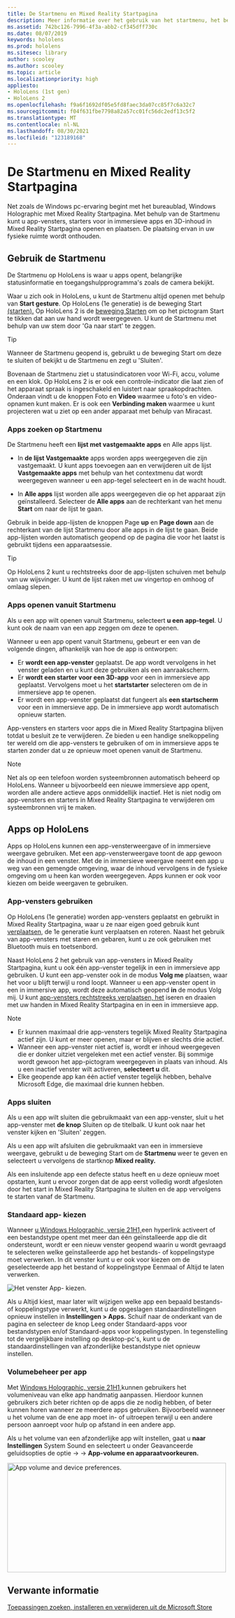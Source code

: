```yaml
---
title: De Startmenu en Mixed Reality Startpagina
description: Meer informatie over het gebruik van het startmenu, het beheren en openen van apps en het navigeren Mixed Reality Startpagina in HoloLens apparaten.
ms.assetid: 742bc126-7996-4f3a-abb2-cf345dff730c
ms.date: 08/07/2019
keywords: hololens
ms.prod: hololens
ms.sitesec: library
author: scooley
ms.author: scooley
ms.topic: article
ms.localizationpriority: high
appliesto:
- HoloLens (1st gen)
- HoloLens 2
ms.openlocfilehash: f9a6f1692df05e5fd8faec3da07cc85f7c6a32c7
ms.sourcegitcommit: f04f631fbe7798a82a57cc01fc56dc2edf13c5f2
ms.translationtype: MT
ms.contentlocale: nl-NL
ms.lasthandoff: 08/30/2021
ms.locfileid: "123189168"
---
```

# <a name="use-the-start-menu-and-mixed-reality-home"></a>De Startmenu en Mixed Reality Startpagina

Net zoals de Windows pc-ervaring begint met het bureaublad, Windows Holographic met Mixed Reality Startpagina.  Met behulp van de Startmenu kunt u app-vensters, starters voor in immersieve apps en 3D-inhoud in Mixed Reality Startpagina openen en plaatsen. De plaatsing ervan in uw fysieke ruimte wordt onthouden.

## <a name="use-the-start-menu"></a>Gebruik de Startmenu

De Startmenu op HoloLens is waar u apps opent, belangrijke statusinformatie en toegangshulpprogramma's zoals de camera bekijkt.

Waar u zich ook in HoloLens, u kunt de Startmenu altijd openen met behulp van **Start gesture**.  Op HoloLens (1e generatie) is de beweging Start [(starten).](https://support.microsoft.com/help/12644/hololens-use-gestures) Op HoloLens 2 is de [beweging Starten](hololens2-basic-usage.md#start-gesture) om op het pictogram Start te tikken dat aan uw hand wordt weergegeven.  U kunt de Startmenu met behulp van uw stem door 'Ga naar start' te zeggen.

> [!TIP]
> Wanneer de Startmenu geopend is, gebruikt u de beweging Start om deze te sluiten of bekijkt u de Startmenu en zegt u 'Sluiten'.

Bovenaan de Startmenu ziet u statusindicatoren voor Wi-Fi, accu, volume en een klok. Op HoloLens 2 is er ook een controle-indicator die laat zien of het apparaat spraak is ingeschakeld en luistert naar spraakopdrachten. Onderaan vindt u de  knoppen Foto en **Video** waarmee u foto's en video-opnamen kunt maken.  Er is ook een **Verbinding maken** waarmee u kunt projecteren wat u ziet op een ander apparaat met behulp van Miracast.

### <a name="find-apps-on-start-menu"></a>Apps zoeken op Startmenu

De Startmenu heeft een **lijst met vastgemaakte apps** en Alle apps lijst. 

- In **de lijst Vastgemaakte** apps worden apps weergegeven die zijn vastgemaakt. U kunt apps toevoegen aan en verwijderen uit de lijst **Vastgemaakte apps** met behulp van het contextmenu dat wordt weergegeven wanneer u een app-tegel selecteert en in de wacht houdt. 

- In **Alle apps** lijst worden alle apps weergegeven die op het apparaat zijn geïnstalleerd.  Selecteer de **Alle apps** aan de rechterkant van het menu **Start** om naar de lijst te gaan.

Gebruik in beide app-lijsten de knoppen Page **up** en **Page down** aan de rechterkant van de lijst Startmenu door alle apps in de lijst te gaan.  Beide app-lijsten worden automatisch geopend op de pagina die voor het laatst is gebruikt tijdens een apparaatsessie.

> [!TIP]
> Op HoloLens 2 kunt u rechtstreeks door de app-lijsten schuiven met behulp van uw wijsvinger. U kunt de lijst raken met uw vingertop en omhoog of omlaag slepen.

### <a name="open-apps-from-start-menu"></a>Apps openen vanuit Startmenu

Als u een app wilt openen vanuit Startmenu, selecteert **u een** **app-tegel**. U kunt ook de naam van een app zeggen om deze te openen.

Wanneer u een app opent vanuit Startmenu, gebeurt er een van de volgende dingen, afhankelijk van hoe de app is ontworpen:

- Er **wordt een app-venster** geplaatst. De app wordt vervolgens in het venster geladen en u kunt deze gebruiken als een aanraakscherm.
- Er **wordt een starter voor een 3D-app** voor een in immersieve app geplaatst. Vervolgens moet u het **startstarter** selecteren om de in immersieve app te openen.
- Er wordt een app-venster geplaatst dat fungeert als **een startscherm** voor een in immersieve app. De in immersieve app wordt automatisch opnieuw starten.

App-vensters en starters voor apps die in Mixed Reality Startpagina blijven totdat u besluit ze te verwijderen.  Ze bieden u een handige snelkoppeling ter wereld om die app-vensters te gebruiken of om in immersieve apps te starten zonder dat u ze opnieuw moet openen vanuit de Startmenu. 

> [!NOTE]
>Net als op een telefoon worden systeembronnen automatisch beheerd op HoloLens.  Wanneer u bijvoorbeeld een nieuwe immersieve app opent, worden alle andere actieve apps onmiddellijk inactief. Het is niet nodig om app-vensters en starters in Mixed Reality Startpagina te verwijderen om systeembronnen vrij te maken. 

## <a name="using-apps-on-hololens"></a>Apps op HoloLens

Apps op HoloLens kunnen een app-vensterweergave of in immersieve weergave gebruiken. Met een app-vensterweergave toont de app gewoon de inhoud in een venster. Met de in immersieve weergave neemt een app u weg van een gemengde omgeving, waar de inhoud vervolgens in de fysieke omgeving om u heen kan worden weergegeven. Apps kunnen er ook voor kiezen om beide weergaven te gebruiken.

### <a name="use-app-windows"></a>App-vensters gebruiken

Op HoloLens (1e generatie) worden app-vensters geplaatst en gebruikt in Mixed Reality Startpagina, waar u ze naar eigen goed gebruik kunt [verplaatsen,](hololens1-basic-usage.md#move-resize-and-rotate-apps) de 1e generatie kunt verplaatsen en roteren. Naast het gebruik van app-vensters met staren en gebaren, kunt u ze ook gebruiken met Bluetooth muis en toetsenbord.

Naast HoloLens 2 het gebruik van app-vensters in Mixed Reality Startpagina, kunt u ook één app-venster tegelijk in een in immersieve app gebruiken. U kunt een app-venster ook in de modus **Volg me** plaatsen, waar het voor u blijft terwijl u rond loopt. Wanneer u een app-venster opent in een in immersive app, wordt deze automatisch geopend **in** de modus Volg mij. U kunt [app-vensters rechtstreeks verplaatsen, het](hololens2-basic-usage.md#move-resize-and-rotate-holograms) iseren en draaien met uw handen in Mixed Reality Startpagina en in een in immersieve app.

> [!NOTE]
>
> - Er kunnen maximaal drie app-vensters tegelijk Mixed Reality Startpagina actief zijn. U kunt er meer openen, maar er blijven er slechts drie actief.
> - Wanneer een app-venster niet actief is, wordt er inhoud weergegeven die er donker uitziet vergeleken met een actief venster.  Bij sommige wordt gewoon het app-pictogram weergegeven in plaats van inhoud.  Als u een inactief venster wilt activeren, **selecteert u** dit.
> - Elke geopende app kan één actief venster tegelijk hebben, behalve Microsoft Edge, die maximaal drie kunnen hebben.

### <a name="close-apps"></a>Apps sluiten

Als u een app wilt sluiten die gebruikmaakt van een app-venster, sluit u het app-venster met **de knop** Sluiten op de titelbalk.  U kunt ook naar het venster kijken en 'Sluiten' zeggen.

Als u een app wilt afsluiten die gebruikmaakt van een in immersieve weergave, gebruikt u de beweging Start om de **Startmenu** weer te geven en selecteert u vervolgens de startknop **Mixed reality.**

Als een insluitende app een defecte status heeft en u deze opnieuw moet opstarten, kunt u ervoor zorgen dat de app eerst volledig wordt afgesloten door het start in Mixed Reality Startpagina te sluiten en de app vervolgens te starten vanaf de Startmenu.

### <a name="default-app-picker"></a>Standaard app- kiezen

Wanneer [u Windows Holographic, versie 21H1,](hololens-release-notes.md#windows-holographic-version-21h1)een hyperlink activeert of een bestandstype opent met meer dan één geïnstalleerde app die dit ondersteunt, wordt er een nieuw venster geopend waarin u wordt gevraagd te selecteren welke geïnstalleerde app het bestands- of koppelingstype moet verwerken. In dit venster kunt u er ook voor kiezen om de geselecteerde app het bestand of koppelingstype Eenmaal of Altijd te laten verwerken.

![Het venster App- kiezen.](images/default-app-picker.png)

Als u Altijd kiest, maar later wilt wijzigen welke app een bepaald bestands- of koppelingstype verwerkt, kunt u de opgeslagen standaardinstellingen opnieuw instellen in **Instellingen > Apps.** Schuif naar de onderkant van  de pagina en selecteer de knop Leeg onder Standaard-apps voor bestandstypen en/of Standaard-apps voor koppelingstypen. In tegenstelling tot de vergelijkbare instelling op desktop-pc's, kunt u de standaardinstellingen van afzonderlijke bestandstype niet opnieuw instellen.

### <a name="per-app-volume-control"></a>Volumebeheer per app

Met [Windows Holographic, versie 21H1,](hololens-release-notes.md#windows-holographic-version-21h1)kunnen gebruikers het volumeniveau van elke app handmatig aanpassen. Hierdoor kunnen gebruikers zich beter richten op de apps die ze nodig hebben, of beter kunnen horen wanneer ze meerdere apps gebruiken. Bijvoorbeeld wanneer u het volume van de ene app moet in- of uitroepen terwijl u een andere persoon aanroept voor hulp op afstand in een andere app.

Als u het volume van een afzonderlijke app wilt instellen, gaat u **naar Instellingen** System Sound en selecteert u onder Geavanceerde geluidsopties de optie  ->    ->   **App-volume en apparaatvoorkeuren.**

 <img alt="App volume and device preferences." src="./images/volume-per-app.jpg" width="500" height="250" />

## <a name="related-info"></a>Verwante informatie

[Toepassingen zoeken, installeren en verwijderen uit de Microsoft Store](holographic-store-apps.md)

